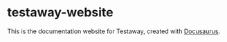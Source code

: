 # testaway-website

This is the documentation website for Testaway, created with [Docusaurus](https://docusaurus.io/).
